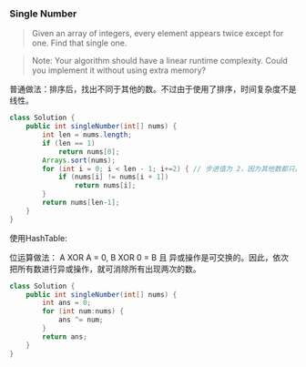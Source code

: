 ### Single Number 

> Given an array of integers, every element appears twice except for one. Find that single one.

> Note:
> Your algorithm should have a linear runtime complexity. Could you implement it without using extra memory? 

普通做法：排序后，找出不同于其他的数。不过由于使用了排序，时间复杂度不是线性。
```Java
class Solution {
	public int singleNumber(int[] nums) {
		int len = nums.length;
		if (len == 1)
			return nums[0];
		Arrays.sort(nums);
		for (int i = 0; i < len - 1; i+=2) { // 步进值为 2，因为其他数都只出现两次
			if (nums[i] != nums[i + 1])
				return nums[i];
		}
		return nums[len-1];
	}
}
```

使用HashTable:

位运算做法： A XOR A = 0, B XOR 0 = B 且 异或操作是可交换的。因此，依次把所有数进行异或操作，就可消除所有出现两次的数。

```Java
class Solution {
	public int singleNumber(int[] nums) {
		int ans = 0;
		for (int num:nums) {
			ans ^= num;
		}
		return ans;
	}
}
```


